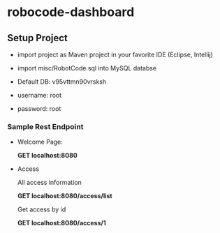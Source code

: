 # robocode-dashboard

## Setup Project
- import project as Maven project in your favorite IDE (Eclipse, Intellij)
- import misc/RobotCode.sql into MySQL databse

- Default DB: v95vttmn90vrsksh

- username: root
- password: root


### Sample Rest Endpoint

- Welcome Page:

  **GET localhost:8080**
  
- Access 

  All access information
  
  **GET localhost:8080/access/list**
  
  Get access by id
  
  **GET localhost:8080/access/1**


  
  

